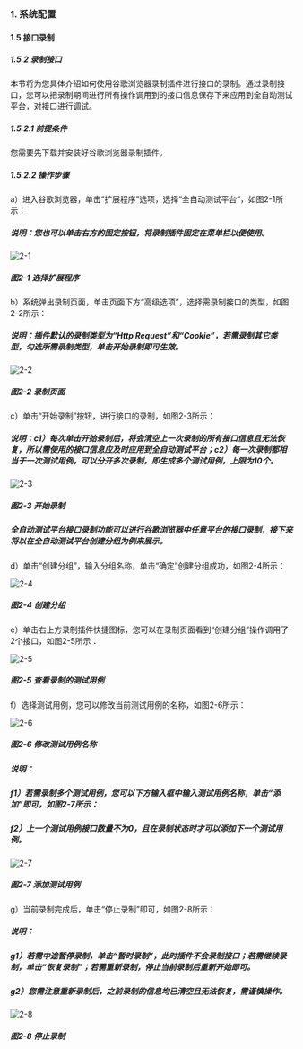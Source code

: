 ### 1. 系统配置

#### 1.5 接口录制

##### 1.5.2 录制接口

本节将为您具体介绍如何使用谷歌浏览器录制插件进行接口的录制。通过录制接口，您可以把录制期间进行所有操作调用到的接口信息保存下来应用到全自动测试平台，对接口进行调试。

##### 1.5.2.1 前提条件

您需要先下载并安装好谷歌浏览器录制插件。

##### 1.5.2.2 操作步骤

a）进入谷歌浏览器，单击“扩展程序”选项，选择“全自动测试平台”，如图2-1所示：

##### 说明：您也可以单击右方的固定按钮，将录制插件固定在菜单栏以便使用。

![2-1](https://www.feisuanyz.com/fstest/xtpz/google/google_8.png)

##### 图2-1 选择扩展程序

b）系统弹出录制页面，单击页面下方“高级选项”，选择需录制接口的类型，如图2-2所示：

##### 说明：插件默认的录制类型为“Http Request”和“Cookie”，若需录制其它类型，勾选所需录制类型，单击开始录制即可生效。

![2-2](https://www.feisuanyz.com/fstest/xtpz/google/google_9.png)

##### 图2-2 录制页面

c）单击“开始录制”按钮，进行接口的录制，如图2-3所示：

##### 说明：c1）每次单击开始录制后，将会清空上一次录制的所有接口信息且无法恢复，所以需使用的接口信息应及时应用到全自动测试平台；c2）每一次录制都相当于一次测试用例，可以分开多次录制，即生成多个测试用例，上限为10个。

![2-3](https://www.feisuanyz.com/fstest/xtpz/google/google_10.png)

##### 图2-3 开始录制

##### 全自动测试平台接口录制功能可以进行谷歌浏览器中任意平台的接口录制，接下来将以在全自动测试平台创建分组为例来展示。

d）单击“创建分组”，输入分组名称，单击“确定”创建分组成功，如图2-4所示：

![2-4](https://www.feisuanyz.com/fstest/xtpz/google/google_11.png)

##### 图2-4 创建分组

e）单击右上方录制插件快捷图标，您可以在录制页面看到“创建分组”操作调用了2个接口，如图2-5所示：

![2-5](https://www.feisuanyz.com/fstest/xtpz/google/google_12.png)

##### 图2-5 查看录制的测试用例

f）选择测试用例，您可以修改当前测试用例的名称，如图2-6所示：

![2-6](https://www.feisuanyz.com/fstest/xtpz/google/google_13.png)

##### 图2-6 修改测试用例名称

##### 说明：

##### f1）若需录制多个测试用例，您可以下方输入框中输入测试用例名称，单击“添加”即可，如图2-7所示：

##### f2）上一个测试用例接口数量不为0，且在录制状态时才可以添加下一个测试用例。

![2-7](https://www.feisuanyz.com/fstest/xtpz/google/google_14.png)

##### 图2-7 添加测试用例

g）当前录制完成后，单击“停止录制”即可，如图2-8所示：

##### 说明：

##### g1）若需中途暂停录制，单击“暂时录制”，此时插件不会录制接口；若需继续录制，单击“恢复录制”；若需重新录制，停止当前录制后重新开始即可。

##### g2）您需注意重新录制后，之前录制的信息均已清空且无法恢复，需谨慎操作。

![2-8](https://www.feisuanyz.com/fstest/xtpz/google/google_15.png)

##### 图2-8 停止录制
